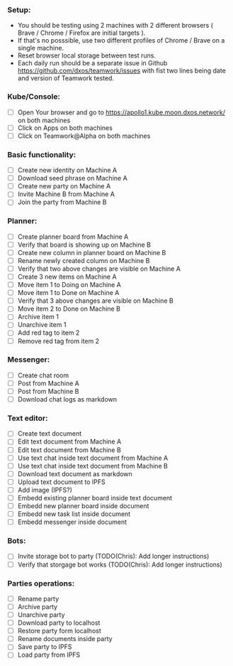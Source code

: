 ### Setup:
* You should be testing using 2 machines with 2 different browsers ( Brave / Chrome / Firefox are initial targets ).
* If that's no posssible, use two different profiles of Chrome / Brave on a single machine.
* Reset browser local storage between test runs.
* Each daily run should be a separate issue in Github https://github.com/dxos/teamwork/issues with fist two lines being date and version of Teamwork tested.

### Kube/Console:
- [ ] Open Your browser and go to https://apollo1.kube.moon.dxos.network/ on both machines 
- [ ] Click on Apps on both machines
- [ ] Click on Teamwork@Alpha on both machines

### Basic functionality:
- [ ] Create new identity on Machine A
- [ ] Download seed phrase on Machine A
- [ ] Create new party on Machine A
- [ ] Invite Machine B from Machine A
- [ ] Join the party from Machine B

### Planner:
- [ ] Create planner board from Machine A
- [ ] Verify that board is showing up on Machine B
- [ ] Create new column in planner board on Machine B
- [ ] Rename newly created column on Machine B
- [ ] Verify that two above changes are visible on Machine A
- [ ] Create 3 new items on Machine A
- [ ] Move item 1 to Doing on Machine A
- [ ] Move item 1 to Done on Machine A
- [ ] Verify that 3 above changes are visible on Machine B
- [ ] Move item 2 to Done on Machine B
- [ ] Archive item 1
- [ ] Unarchive item 1
- [ ] Add red tag to item 2
- [ ] Remove red tag from item 2

### Messenger:
- [ ] Create chat room
- [ ] Post from Machine A
- [ ] Post from Machine B
- [ ] Download chat logs as markdown

### Text editor:
- [ ] Create text document
- [ ] Edit text document from Machine A
- [ ] Edit text document from Machine B
- [ ] Use text chat inside text document from Machine A
- [ ] Use text chat inside text document from Machine B
- [ ] Download text document as markdown
- [ ] Upload text document to IPFS
- [ ] Add image (IPFS?)
- [ ] Embedd existing planner board inside text document
- [ ] Embedd new planner board inside document
- [ ] Embedd new task list inside document 
- [ ] Embedd messenger inside document

### Bots:
- [ ] Invite storage bot to party (TODO(Chris): Add longer instructions)
- [ ] Verify that storgage bot works (TODO(Chris): Add longer instructions)

### Parties operations:
- [ ] Rename party
- [ ] Archive party
- [ ] Unarchive party
- [ ] Download party to localhost
- [ ] Restore party form localhost
- [ ] Rename documents inside party
- [ ] Save party to IPFS
- [ ] Load party from IPFS
